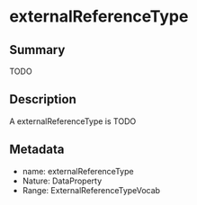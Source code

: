 # externalReferenceType

## Summary

TODO

## Description

A externalReferenceType is TODO

## Metadata

- name: externalReferenceType
- Nature: DataProperty
- Range: ExternalReferenceTypeVocab

